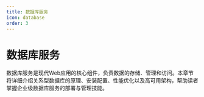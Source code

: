 ```yaml
---
title: 数据库服务
icon: database
order: 3
---
```


# 数据库服务

数据库服务是现代Web应用的核心组件，负责数据的存储、管理和访问。本章节将详细介绍关系型数据库的原理、安装配置、性能优化以及高可用架构，帮助读者掌握企业级数据库服务的部署与管理技能。
